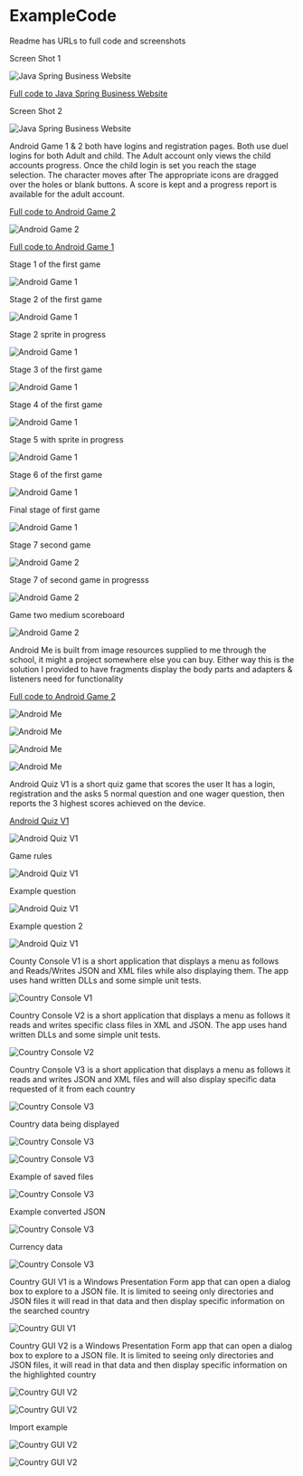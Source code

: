 # ExampleCode
Readme has URLs to full code and screenshots

Screen Shot 1

![Java Spring Business Website](BusinessWebsite2.png?raw=true "Business Website")

[Full code to Java Spring Business Website](https://github.com/jinxTelesis/lifo)

Screen Shot 2

![Java Spring Business Website](BusinessWebsite1.png?raw=true "Business Website")



Android Game 1  & 2 both have logins and registration pages. Both use duel logins
for both Adult and child. The Adult account only views the child accounts progress.
Once the child login is set you reach the stage selection. The character moves after 
The appropriate icons are dragged over the holes or blank buttons. A score is kept 
and a progress report is available for the adult account.

[Full code to Android Game 2](https://github.com/jinxTelesis/IndividualProject4AndreL)

![Android Game 2](Game2Selection.png?raw=true "Game Selection")

[Full code to Android Game 1](https://github.com/jinxTelesis/IndividualProject3)

Stage 1 of the first game 

![Android Game 1](Game1Stage1.png?raw=true "Stage 1")

Stage 2 of the first game

![Android Game 1](Game1Stage2.png?raw=true "Stage 2")

Stage 2 sprite in progress

![Android Game 1](Game1Stage2Inprogress.png?raw=true "Stage 2 in progress")

Stage 3 of the first game

![Android Game 1](Game1Stage3.png?raw=true "Stage 3")

Stage 4 of the first game

![Android Game 1](Game1Stage4.png?raw=true "Stage 4")

Stage 5 with sprite in progress

![Android Game 1](Game1Stage5Inprogress.png?raw=true "Stage 5 in progress")

Stage 6 of the first game

![Android Game 1](Game1Stage6.png?raw=true "Stage 6")

Final stage of first game

![Android Game 1](Game1FinalStage.png?raw=true "Stage 6")

Stage 7 second game

![Android Game 2](MediumStage1.png?raw=true "Stage 7")

Stage 7 of second game in progresss

![Android Game 2](MediumStage1inProgress.png?raw=true "Stage 7 in progress")

Game two medium scoreboard

![Android Game 2](MediumStageScore.png?raw=true "Medium difficulty scoreboard")


Android Me is built from image resources supplied to me through the school, it might 
a project somewhere else you can buy. Either way this is the solution I provided to have
fragments display the body parts and adapters & listeners need for functionality

[Full code to Android Game 2](https://github.com/jinxTelesis/Android_Me-masterAndreL)

![Android Me](AndroidMe1.png?raw=true "Android me")

![Android Me](AndroidMe2.png?raw=true "Android me")

![Android Me](AndroidMe3.png?raw=true "Android me")

![Android Me](AndroidMe4.png?raw=true "Android me")


Android Quiz V1 is a short quiz game that scores the user
It has a login, registration and the asks 5 normal question
and one wager question, then reports the 3 highest scores achieved
on the device.

[Android Quiz V1](https://github.com/jinxTelesis/IndividualProjectQuest2V1)


![Android Quiz V1](quiz_selection_screen.png?raw=true "Quiz selection")

Game rules


![Android Quiz V1](rules.png?raw=true "Rules")

Example question

![Android Quiz V1](gamequestion2.png?raw=true "Game question 2")


Example question 2

![Android Quiz V1](gamequestion3.png?raw=true "Game question 2")

County Console V1 is a short application that displays a menu as follows
and Reads/Writes JSON and XML files while also displaying them. The app uses
hand written DLLs and some simple unit tests.

![Country Console V1](CountryConsolePhoto1.png?raw=true "Menu display")

Country Console V2 is a short application that displays a menu as follows
it reads and writes specific class files in XML and JSON. The app uses 
hand written DLLs and some simple unit tests.

![Country Console V2](CountryConsolePhoto2.png?raw=true "Menu display")

Country Console V3 is a short application that displays a menu as follows
it reads and writes JSON and XML files and will also display specific data
requested of it from each country

![Country Console V3](CountryConsolePhoto5.png?raw=true "Menu display")

Country data being displayed

![Country Console V3](CountryConsolePhoto3.png?raw=true "country data")

![Country Console V3](CountryConsolePhoto4.png?raw=true "country data")

Example of saved files

![Country Console V3](CountryConsolePhoto5Nhalf.png?raw=true "saved file")

Example converted JSON

![Country Console V3](CountryConsolePhoto6.png?raw=true "saved file")

Currency data

![Country Console V3](CountryConsolePhoto7.png?raw=true "currency data")

Country GUI V1 is a Windows Presentation Form app that can open a dialog box
to explore to a JSON file. It is limited to seeing only directories and JSON files
it will read in that data and then display specific information on the searched country

![Country GUI V1](photo1Project4GUI.png?raw=true "Country display")

Country GUI V2 is a Windows Presentation Form app that can open a dialog box
to explore to a JSON file. It is limited to seeing only directories and JSON files,
it will read in that data and then display specific information on the highlighted country

![Country GUI V2](photo1.png?raw=true "Country display")

![Country GUI V2](photo2.png?raw=true "Country display")

Import example

![Country GUI V2](photo3.png?raw=true "Country display")

![Country GUI V2](photo4.png?raw=true "Country display")



































































